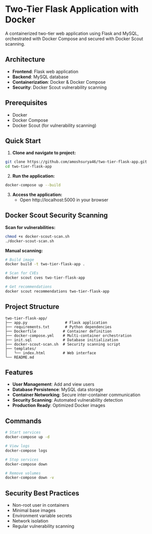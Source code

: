 # Two-Tier Flask Application with Docker

A containerized two-tier web application using Flask and MySQL, orchestrated with Docker Compose and secured with Docker Scout scanning.

## Architecture

- **Frontend**: Flask web application
- **Backend**: MySQL database
- **Containerization**: Docker & Docker Compose
- **Security**: Docker Scout vulnerability scanning

## Prerequisites

- Docker
- Docker Compose
- Docker Scout (for vulnerability scanning)

## Quick Start

1. **Clone and navigate to project:**
```bash
git clone https://github.com/amoshsurya46/two-tier-flask-app.git
cd two-tier-flask-app
```

2. **Run the application:**
```bash
docker-compose up --build
```

3. **Access the application:**
   - Open http://localhost:5000 in your browser

## Docker Scout Security Scanning

**Scan for vulnerabilities:**
```bash
chmod +x docker-scout-scan.sh
./docker-scout-scan.sh
```

**Manual scanning:**
```bash
# Build image
docker build -t two-tier-flask-app .

# Scan for CVEs
docker scout cves two-tier-flask-app

# Get recommendations
docker scout recommendations two-tier-flask-app
```

## Project Structure

```
two-tier-flask-app/
├── app.py                 # Flask application
├── requirements.txt       # Python dependencies
├── Dockerfile            # Container definition
├── docker-compose.yml    # Multi-container orchestration
├── init.sql              # Database initialization
├── docker-scout-scan.sh  # Security scanning script
├── templates/
│   └── index.html        # Web interface
└── README.md
```

## Features

- **User Management**: Add and view users
- **Database Persistence**: MySQL data storage
- **Container Networking**: Secure inter-container communication
- **Security Scanning**: Automated vulnerability detection
- **Production Ready**: Optimized Docker images

## Commands

```bash
# Start services
docker-compose up -d

# View logs
docker-compose logs

# Stop services
docker-compose down

# Remove volumes
docker-compose down -v
```

## Security Best Practices

- Non-root user in containers
- Minimal base images
- Environment variable secrets
- Network isolation
- Regular vulnerability scanning